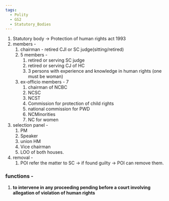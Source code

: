 ```yaml
---
tags:
  - Polity
  - GS2
  - Statutory_Bodies
---
```

1. Statutory body -> Protection of human rights act 1993
2. members - 
	1. chairman - retired CJI or SC judge(sitting/retired)
	2. 5 members - 
		1. retired or serving SC judge
		2. retired or serving CJ of HC
		3. 3 persons with experience and knowledge in human rights (one must be woman)
	3. ex-officio members - 7
		1. chairman of NCBC
		2. NCSC
		3. NCST
		4. Commission for protection of child rights
		5. national commission for PWD
		6. NCMinorities
		7. NC for women
3. selection panel - 
	1. PM
	2. Speaker
	3. union HM
	4. Vice chairman
	5. LOO of both houses.
4. removal - 
	1. POI refer the matter to SC -> if found guilty -> POI can remove them.
### functions - 
1. **to intervene in any proceeding pending before a court involving allegation of violation of human rights**